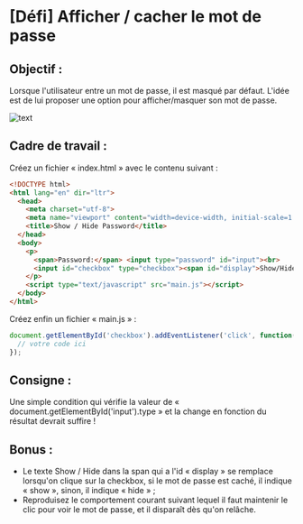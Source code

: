 # [Défi] Afficher / cacher le mot de passe
## Objectif : 
Lorsque l'utilisateur entre un mot de passe, il est masqué par défaut. L'idée est de lui proposer une option pour afficher/masquer son mot de passe. 

![text](https://github.com/Abardin-dev/Atelier/blob/main/Images/JavaScript/mdp.gif?raw=true)

## Cadre de travail :

Créez un fichier « index.html » avec le contenu suivant : 
```html
<!DOCTYPE html>
<html lang="en" dir="ltr">
  <head>
    <meta charset="utf-8">
    <meta name="viewport" content="width=device-width, initial-scale=1.0">
    <title>Show / Hide Password</title>
  </head>
  <body>
    <p>
      <span>Password:</span> <input type="password" id="input"><br>
      <input id="checkbox" type="checkbox"><span id="display">Show/Hide</span>
    </p>
    <script type="text/javascript" src="main.js"></script>
  </body>
</html>
```

Créez enfin un fichier « main.js » :

```javascript
document.getElementById('checkbox').addEventListener('click', function() {
  // votre code ici
});
```

## Consigne : 

Une simple condition qui vérifie la valeur de « document.getElementById('input').type » et la change en fonction du résultat devrait suffire !

## Bonus : 

- Le texte Show / Hide dans la span qui a l'id « display » se remplace lorsqu'on clique sur la checkbox, si le mot de passe est caché, il indique « show », sinon, il indique « hide » ;
- Reproduisez le comportement courant suivant lequel il faut maintenir le clic pour voir le mot de passe, et il disparaît dès qu'on relâche. 